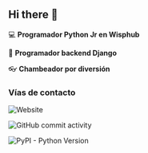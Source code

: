 ## Hi there 👋

:computer: **Programador Python Jr en Wisphub**

:pencil: **Programador backend Django**

:eyeglasses: **Chambeador por diversión**

### Vías de contacto

![Website](https://img.shields.io/website?url=https%3A%2F%2Fangeldann.github.io%2Fmy-portfolio%2Findex_en.html)

![GitHub commit activity](https://img.shields.io/github/commit-activity/w/angeldaniel-wh/angeldaniel-wh)

![PyPI - Python Version](https://img.shields.io/pypi/pyversions/django)
